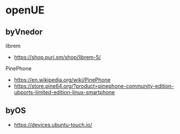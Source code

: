 # openUE

## byVnedor

librem
* https://shop.puri.sm/shop/librem-5/

PinePhone
* https://en.wikipedia.org/wiki/PinePhone
* https://store.pine64.org/?product=pinephone-community-edition-ubports-limited-edition-linux-smartphone


## byOS
* https://devices.ubuntu-touch.io/
